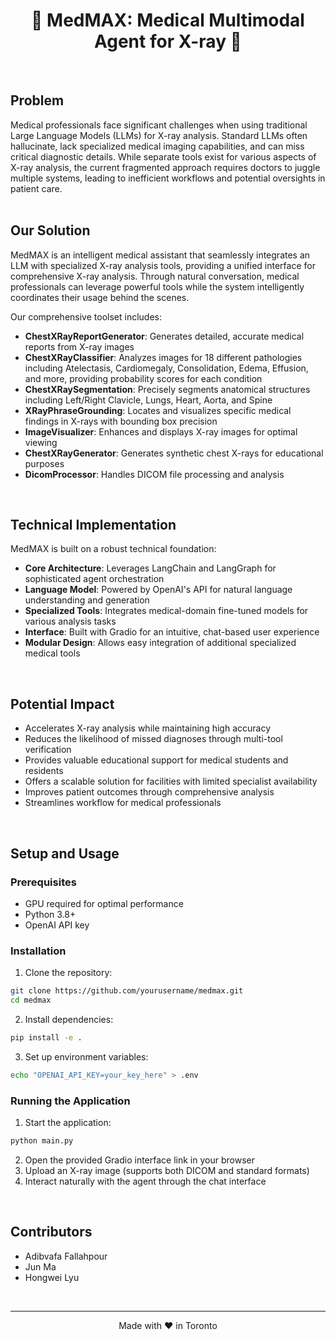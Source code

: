 <h1 align="center">
🤖 MedMAX: Medical Multimodal Agent for X-ray 🏥
</h1>
<br>

## Problem 
Medical professionals face significant challenges when using traditional Large Language Models (LLMs) for X-ray analysis. Standard LLMs often hallucinate, lack specialized medical imaging capabilities, and can miss critical diagnostic details. While separate tools exist for various aspects of X-ray analysis, the current fragmented approach requires doctors to juggle multiple systems, leading to inefficient workflows and potential oversights in patient care.
<br>
<br>

## Our Solution
MedMAX is an intelligent medical assistant that seamlessly integrates an LLM with specialized X-ray analysis tools, providing a unified interface for comprehensive X-ray analysis. Through natural conversation, medical professionals can leverage powerful tools while the system intelligently coordinates their usage behind the scenes.

Our comprehensive toolset includes:
- **ChestXRayReportGenerator**: Generates detailed, accurate medical reports from X-ray images
- **ChestXRayClassifier**: Analyzes images for 18 different pathologies including Atelectasis, Cardiomegaly, Consolidation, Edema, Effusion, and more, providing probability scores for each condition
- **ChestXRaySegmentation**: Precisely segments anatomical structures including Left/Right Clavicle, Lungs, Heart, Aorta, and Spine
- **XRayPhraseGrounding**: Locates and visualizes specific medical findings in X-rays with bounding box precision
- **ImageVisualizer**: Enhances and displays X-ray images for optimal viewing
- **ChestXRayGenerator**: Generates synthetic chest X-rays for educational purposes
- **DicomProcessor**: Handles DICOM file processing and analysis
<br>

## Technical Implementation
MedMAX is built on a robust technical foundation:
- **Core Architecture**: Leverages LangChain and LangGraph for sophisticated agent orchestration
- **Language Model**: Powered by OpenAI's API for natural language understanding and generation
- **Specialized Tools**: Integrates medical-domain fine-tuned models for various analysis tasks
- **Interface**: Built with Gradio for an intuitive, chat-based user experience
- **Modular Design**: Allows easy integration of additional specialized medical tools
<br>

## Potential Impact
- Accelerates X-ray analysis while maintaining high accuracy
- Reduces the likelihood of missed diagnoses through multi-tool verification
- Provides valuable educational support for medical students and residents
- Offers a scalable solution for facilities with limited specialist availability
- Improves patient outcomes through comprehensive analysis
- Streamlines workflow for medical professionals
<br>

## Setup and Usage

### Prerequisites
- GPU required for optimal performance
- Python 3.8+
- OpenAI API key

### Installation
1. Clone the repository:
```bash
git clone https://github.com/yourusername/medmax.git
cd medmax
```

2. Install dependencies:
```bash
pip install -e .
```

3. Set up environment variables:
```bash
echo "OPENAI_API_KEY=your_key_here" > .env
```

### Running the Application
1. Start the application:
```bash
python main.py
```

2. Open the provided Gradio interface link in your browser
3. Upload an X-ray image (supports both DICOM and standard formats)
4. Interact naturally with the agent through the chat interface
<br>

## Contributors
- Adibvafa Fallahpour
- Jun Ma
- Hongwei Lyu
<br>

---
<p align="center">
Made with ❤️ in Toronto
</p>
